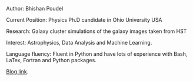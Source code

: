 Author: Bhishan Poudel  

Current Position: Physics Ph.D candidate in Ohio University USA 

Research: Galaxy cluster simulations of the galaxy images taken from HST 

Interest: Astrophysics, Data Analysis and Machine Learning.

Language fluency: Fluent in Python and have lots of experience with Bash, LaTex, Fortran and Python packages.


[Blog link](https://bhishanpdl.github.io/blogs/).
